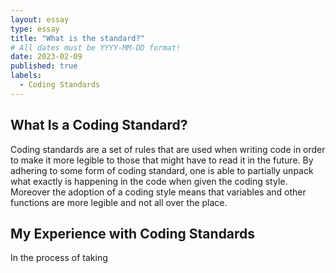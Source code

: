 ```yaml
---
layout: essay
type: essay
title: "What is the standard?"
# All dates must be YYYY-MM-DD format!
date: 2023-02-09
published: true
labels:
  - Coding Standards
---
```


## What Is a Coding Standard?

Coding standards are a set of rules that are used when writing code in order to make it more legible to those that might have to read it in the future. By adhering to some form of coding standard, one is able to partially unpack what exactly is happening in the code when given the coding style. Moreover the adoption of a coding style means that variables and other functions are more legible and not all over the place. 

## My Experience with Coding Standards

In the process of taking 
